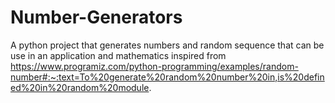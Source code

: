 # Number-Generators
A python project that generates numbers and random sequence that can be use in an application and mathematics
inspired from https://www.programiz.com/python-programming/examples/random-number#:~:text=To%20generate%20random%20number%20in,is%20defined%20in%20random%20module.
